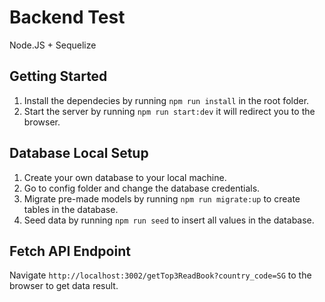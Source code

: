 # Backend Test
Node.JS + Sequelize

## Getting Started
1. Install the dependecies by running `npm run install` in the root folder.
2. Start the server by running `npm run start:dev` it will redirect you to the browser.

## Database Local Setup
1. Create your own database to your local machine.
1. Go to config folder and change the database credentials.
2. Migrate pre-made models by running `npm run migrate:up` to create tables in the database.
3. Seed data by running `npm run seed` to insert all values in the database.

## Fetch API Endpoint
Navigate `http://localhost:3002/getTop3ReadBook?country_code=SG` to the browser to get data result.
